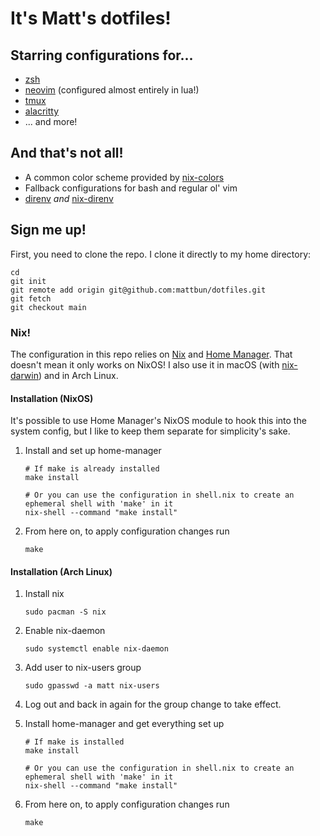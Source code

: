 # It's Matt's dotfiles!

## Starring configurations for...

* [zsh](https://zsh.sourceforge.io/)
* [neovim](https://neovim.io/) (configured almost entirely in lua!)
* [tmux](https://github.com/tmux/tmux)
* [alacritty](https://github.com/alacritty/alacritty)
* ... and more!

## And that's not all!

* A common color scheme provided by [nix-colors](https://github.com/Misterio77/nix-colors)
* Fallback configurations for bash and regular ol' vim
* [direnv](https://direnv.net/) *and* [nix-direnv](https://github.com/nix-community/nix-direnv)

## Sign me up!

First, you need to clone the repo. I clone it directly to my home directory:

```shell
cd
git init
git remote add origin git@github.com:mattbun/dotfiles.git
git fetch
git checkout main
```

### Nix!

The configuration in this repo relies on [Nix](https://nixos.org/) and [Home Manager](https://github.com/nix-community/home-manager). That doesn't mean it only works on NixOS! I also use it in macOS (with [nix-darwin](https://github.com/LnL7/nix-darwin)) and in Arch Linux.

#### Installation (NixOS)

It's possible to use Home Manager's NixOS module to hook this into the system config, but I like to keep them separate for simplicity's sake.

1. Install and set up home-manager

    ```shell
    # If make is already installed
    make install

    # Or you can use the configuration in shell.nix to create an ephemeral shell with 'make' in it
    nix-shell --command "make install"
    ```

2. From here on, to apply configuration changes run

    ```shell
    make
    ```

#### Installation (Arch Linux)

1. Install nix

    ```shell
    sudo pacman -S nix
    ```

2. Enable nix-daemon

    ```shell
    sudo systemctl enable nix-daemon
    ```

3. Add user to nix-users group

    ```shell
    sudo gpasswd -a matt nix-users
    ```

4. Log out and back in again for the group change to take effect.

5. Install home-manager and get everything set up

    ```shell
    # If make is installed
    make install

    # Or you can use the configuration in shell.nix to create an ephemeral shell with 'make' in it
    nix-shell --command "make install"
    ```

6. From here on, to apply configuration changes run

    ```shell
    make
    ```
